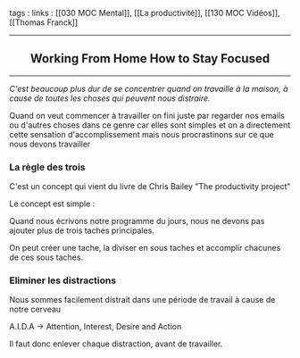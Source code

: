 tags : 
links : [[030 MOC Mental]], [[La productivité]], [[130 MOC Vidéos]], [[Thomas Franck]]

****

<h2 style="text-align: center;"> Working From Home How to Stay Focused </h2>

****


*C'est beaucoup plus dur de se concentrer quand on travaille à la maison, à cause de toutes les choses qui peuvent nous distraire.*


Quand on veut commencer à travailler on fini juste par regarder nos emails ou d'autres choses dans ce genre car elles sont simples et on a directement cette sensation d'accomplissement mais nous procrastinons sur ce que nous devons travailler


### La règle des trois

C'est un concept qui vient du livre de Chris Bailey "The productivity project"

Le concept est simple :

Quand nous écrivons notre programme du jours, nous ne devons pas ajouter plus de trois taches principales.

On peut créer une tache, la diviser en sous taches et accomplir chacunes de ces sous taches.

### Eliminer les distractions

Nous sommes facilement distrait dans une période de travail à cause de notre cerveau

A.I.D.A -> Attention, Interest, Desire and Action

Il faut donc enlever chaque distraction, avant de travailler.

